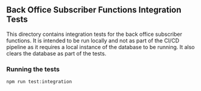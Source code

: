 ## Back Office Subscriber Functions Integration Tests

This directory contains integration tests for the back office subscriber functions. It is intended to be run
locally and not as part of the CI/CD pipeline as it requires a local instance of the database to be running. It also clears the database as part of the tests. 

### Running the tests
```bash
npm run test:integration
```